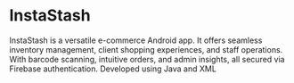 # InstaStash
InstaStash is a versatile e-commerce Android app. It offers seamless inventory management, client shopping experiences, and staff operations. With barcode scanning, intuitive orders, and admin insights, all secured via Firebase authentication. Developed using Java and XML
